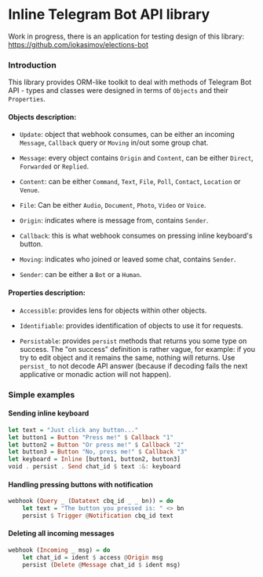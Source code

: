 # Inline Telegram Bot API library

Work in progress, there is an application for testing design of this library:
https://github.com/iokasimov/elections-bot

### Introduction

This library provides ORM-like toolkit to deal with methods of Telegram Bot API - types and classes were designed in terms of `Objects` and their `Properties`.

#### Objects description:

* `Update`: object that webhook consumes, can be either an incoming
`Message`, `Callback` query or `Moving` in/out some group chat.

* `Message`: every object contains `Origin` and `Content`, can be either `Direct`, `Forwarded` or `Replied`.

* `Content`: can be either `Command`, `Text`, `File`, `Poll`, `Contact`, `Location` or `Venue`.

* `File`: Can be either `Audio`, `Document`, `Photo`, `Video` or `Voice`.

* `Origin`: indicates where is message from, contains `Sender`.

* `Callback`: this is what webhook consumes on pressing inline keyboard's button.

* `Moving`: indicates who joined or leaved some chat, contains `Sender`.

* `Sender`: can be either a `Bot` or a `Human`.

#### Properties description:

* `Accessible`: provides lens for objects within other objects.

* `Identifiable`: provides identification of objects to use it for requests.

* `Persistable`: provides `persist` methods that returns you some type on success. The "on success" definition is rather vague, for example: if you try to edit object and it remains the same, nothing will returns. Use `persist_` to not decode API answer (because if decoding fails the next applicative or monadic action will not happen).

### Simple examples

#### Sending inline keyboard

```haskell
let text = "Just click any button..."
let button1 = Button "Press me!" $ Callback "1"
let button2 = Button "Or press me!" $ Callback "2"
let button3 = Button "No, press me!" $ Callback "3"
let keyboard = Inline [button1, button2, button3]
void . persist . Send chat_id $ text :&: keyboard
```

#### Handling pressing buttons with notification

```haskell
webhook (Query _ (Datatext cbq_id _ _ bn)) = do
	let text = "The button you pressed is: " <> bn
	persist $ Trigger @Notification cbq_id text
```

#### Deleting all incoming messages

```haskell
webhook (Incoming _ msg) = do
	let chat_id = ident $ access @Origin msg
	persist (Delete @Message chat_id $ ident msg)
```
